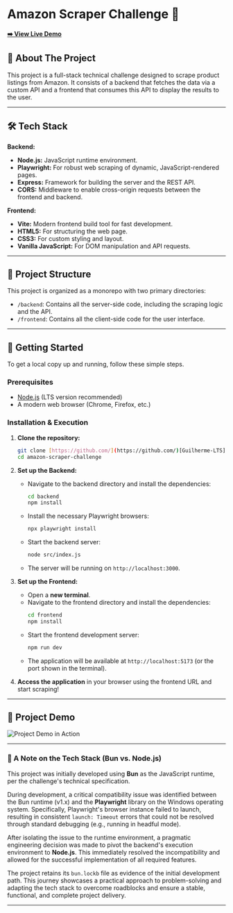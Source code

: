 # Amazon Scraper Challenge 🚀

**[➡️ View Live Demo]()**

## 📖 About The Project

This project is a full-stack technical challenge designed to scrape product listings from Amazon. It consists of a backend that fetches the data via a custom API and a frontend that consumes this API to display the results to the user.

---

## 🛠️ Tech Stack

**Backend:**
* **Node.js:** JavaScript runtime environment.
* **Playwright:** For robust web scraping of dynamic, JavaScript-rendered pages.
* **Express:** Framework for building the server and the REST API.
* **CORS:** Middleware to enable cross-origin requests between the frontend and backend.

**Frontend:**
* **Vite:** Modern frontend build tool for fast development.
* **HTML5:** For structuring the web page.
* **CSS3:** For custom styling and layout.
* **Vanilla JavaScript:** For DOM manipulation and API requests.

---

## 📂 Project Structure

This project is organized as a monorepo with two primary directories:

* `/backend`: Contains all the server-side code, including the scraping logic and the API.
* `/frontend`: Contains all the client-side code for the user interface.

---

## 🚀 Getting Started

To get a local copy up and running, follow these simple steps.

### Prerequisites

* [Node.js](https://nodejs.org/en/) (LTS version recommended)
* A modern web browser (Chrome, Firefox, etc.)

### Installation & Execution

1.  **Clone the repository:**
    ```bash
    git clone [https://github.com/](https://github.com/)[Guilherme-LTS]/amazon-scraper-challenge.git
    cd amazon-scraper-challenge
    ```

2.  **Set up the Backend:**
    * Navigate to the backend directory and install the dependencies:
        ```bash
        cd backend
        npm install
        ```
    * Install the necessary Playwright browsers:
        ```bash
        npx playwright install
        ```
    * Start the backend server:
        ```bash
        node src/index.js
        ```
    * The server will be running on `http://localhost:3000`.

3.  **Set up the Frontend:**
    * Open a **new terminal**.
    * Navigate to the frontend directory and install the dependencies:
        ```bash
        cd frontend
        npm install
        ```
    * Start the frontend development server:
        ```bash
        npm run dev
        ```
    * The application will be available at `http://localhost:5173` (or the port shown in the terminal).

4.  **Access the application** in your browser using the frontend URL and start scraping!

---

## 🎥 Project Demo

![Project Demo in Action](https://raw.githubusercontent.com/guilh/amazon-scraper-challenge/main/demo/0808.gif)

---


### 🤔 A Note on the Tech Stack (Bun vs. Node.js)

This project was initially developed using **Bun** as the JavaScript runtime, per the challenge's technical specification.

During development, a critical compatibility issue was identified between the Bun runtime (v1.x) and the **Playwright** library on the Windows operating system. Specifically, Playwright's browser instance failed to launch, resulting in consistent `launch: Timeout` errors that could not be resolved through standard debugging (e.g., running in headful mode).

After isolating the issue to the runtime environment, a pragmatic engineering decision was made to pivot the backend's execution environment to **Node.js**. This immediately resolved the incompatibility and allowed for the successful implementation of all required features.

The project retains its `bun.lockb` file as evidence of the initial development path. This journey showcases a practical approach to problem-solving and adapting the tech stack to overcome roadblocks and ensure a stable, functional, and complete project delivery.

---